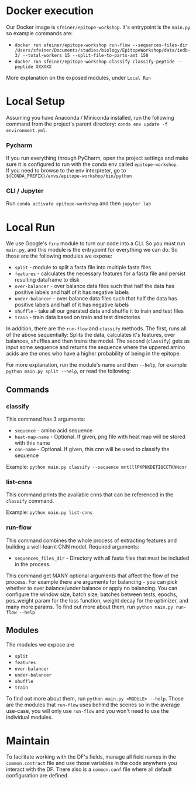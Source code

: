 # Docker execution

Our Docker image is `sfeiner/epitope-workshop`. It's entrypoint is the `main.py` so example commands are:

* `docker run sfeiner/epitope-workshop run-flow --sequences-files-dir /Users/sfeiner/Documents/studies/biology/EpitopeWorkshop/data/iedb-3/ --total-workers 15 --split-file-to-parts-amt 150`
* `docker run sfeiner/epitope-workshop classify classify-peptide --peptide XXXXXX`

More explanation on the exposed modules, under `Local Run`

# Local Setup

Assuming you have Anaconda / Miniconda installed, run the following command from the project's parent
directory: `conda env update -f environment.yml`.

### Pycharm

If you run everything through PyCharm, open the project settings and make sure it is configured to run with the conda
env called `epitope-workshop`. <br />
If you need to browse to the env interpreter, go to  `${CONDA_PREFIX}/envs/epitope-workshop/bin/python`

### CLI / Jupyter

Run `conda activate epitope-workshop` and then `jupyter lab`

# Local Run

We use Google's `fire` module to turn our code into a CLI. So you must run `main.py`, and this module is the entrypoint
for everything we can do. So those are the following modules we expose:

* `split` - module to split a fasta file into multiple fasta files
* `features` - calculates the necessary features for a fasta file and persist resulting dataframe to disk
* `over-balancer` - over balance data files such that half the data has positive labels and half of it has negative
  labels
* `under-balancer` - over balance data files such that half the data has positive labels and half of it has negative
  labels
* `shuffle` - take all our gnerated data and shuffle it to train and test files
* `train` - train data based on train and test directories

In addition, there are the `run-flow` and `classify` methods. The first, runs all of the above sequentially:
Splits the data, calculates it's features, over balances, shuffles and then trains the model. The second (`classify`)
gets as input some sequence and returns the sequence where the uppered amino acids are the ones who have a higher
probability of being in the epitope.

For more explanation, run the module's name and then `--help`, for example `python main.py split --help`, or read the
following:

## Commands

### classify

This command has 3 arguments:

* `sequence` - amino acid sequence
* `heat-map-name` - Optional. If given, png file with heat map will be stored with this name
* `cnn-name` - Optional. If given, this cnn will be used to classify the sequence

Example: `python main.py classify --sequence mntlllPKPKKDETIQCCTKNNcnr`

### list-cnns

This command prints the available cnns that can be referenced in the `classify` command.

Example: `python main.py list-cnns`

### run-flow

This command combines the whole process of extracting features and building a well-learnt CNN model. Required arguments:

* `sequences_files_dir` - Directory with all fasta files that must be included in the process.

This command get MANY optional arguments that affect the flow of the process. For example there are arguments for
balancing - you can pick whether to over balance/under balance or apply no balancing. You can configure the window size,
batch size, batches between tests, epochs, pos_weight param for the loss function, weight decay for the optimizer, and
many more params. To find out more about them, run `python main.py run-flow --help`

## Modules

The modules we expose are

* `split`
* `features`
* `over-balancer`
* `under-balancer`
* `shuffle`
* `train`

To find out more about them, run `python main.py <MODULE> --help`. Those are the modules that `run-flow` uses behind the
scenes so in the average use-case, you will only use `run-flow` and you won't need to use the individual modules.

# Maintain

To facilitate working with the DF's fields, manage all field names in the `common.contract` file and use those variables
in the code anywhere you interact with the DF. There also is a `common.conf` file where all default configuration are
defined.

